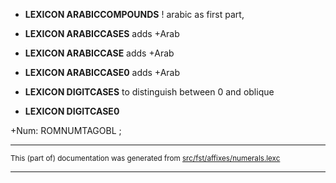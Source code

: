 

* **LEXICON ARABICCOMPOUNDS**  ! arabic as first part, 

* **LEXICON ARABICCASES**  adds +Arab

* **LEXICON ARABICCASE**  adds +Arab

* **LEXICON ARABICCASE0**  adds +Arab

* **LEXICON DIGITCASES**  to distinguish between 0 and oblique

* **LEXICON DIGITCASE0**

+Num:   ROMNUMTAGOBL ;

* * *

<small>This (part of) documentation was generated from [src/fst/affixes/numerals.lexc](https://github.com/giellalt/lang-smj/blob/main/src/fst/affixes/numerals.lexc)</small>

---

